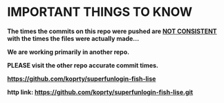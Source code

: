 <h1>IMPORTANT THINGS TO KNOW</h1>
<b>The times the commits on this repo were pushed are <u>NOT CONSISTENT</u> with the times the files were actually made... <b>

We are working primarily in another repo.


PLEASE visit the other repo accurate commit times. 

<b>https://github.com/koprty/superfunlogin-fish-lise</b>


http link: https://github.com/koprty/superfunlogin-fish-lise.git

